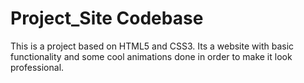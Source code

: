 # Project_Site Codebase
This is a project based on HTML5 and CSS3. Its a website with basic functionality and some cool animations done in order to make it look professional.
